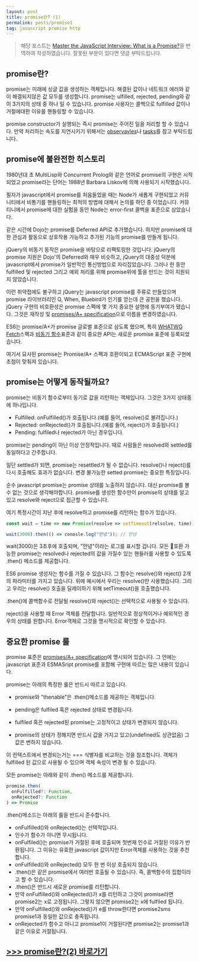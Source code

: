 ```yaml
---
layout: post
title: promise란? (1)
permalink: posts/promise1
tag: javascript promise http
---
```


> 해당 포스트는 [Master the JavaScript Interview: What is a Promise?](https://medium.com/javascript-scene/master-the-javascript-interview-what-is-a-promise-27fc71e77261)을 번역하여 작성하였습니다. 잘못된 부분이 있다면 댓글 부탁드립니다.

## promise란?

promise는 미래에 싱글 값을 생성하는 객체입니다. 해결된 값이나 네트워크 에러와 같이 해결되지않은 값 모두를 생성합니다. promise는 ulfilled, rejected, pending와 같이 3가지의 상태 중 하나 일 수 있습니다. promise 사용자는 콜백으로 fulfilled 값이나 거절에대한 이유를 핸들링할 수 있습니다.

promise constructor가 실행되는 즉시 promise는 주어진 일을 처리할 할 수 있습니다. 만약 처리하는 속도를 지연시키기 위해서는 [observavles](https://github.com/Reactive-Extensions/RxJS)나 [tasks](https://github.com/rpominov/fun-task)를 참고 부탁드립니다.

## promise에 불완전한 히스토리

1980년대 초 MultiLisp와 Concurrent Prolog와 같은 언어로 promise의 구현은 시작되었고 promise라는 단어는 1988년 Barbara Liskov에 의해 사용되기 시작했습니다.

필자가 javascript에서 promise를 처음들었을 때는 Node가 새롭게 구현되었고 커뮤니티에서 비통기를 핸들링하는 최적의 방법에 대해서 논의를 하던 중 이었습니다. 커뮤티니에서 promise에 대한 실험을 동안 Node는 error-first 콜백을 표준으로 삼았습니다.

같은 시간에 Dojo는 promise를 Deferred API로 추가했습니다. 하지만 promise에 대한 관심과 활동으로 상호작용 가능하고 추가된 기능의 promise를 만들게 됩니다.

jQuery의 비동기 동작은 promise을 바탕으로 리팩토링한 것입니다. jQuery의 promise 지원은 Dojo'의 Deferred와 매우 비슷하고, jQuery의 대중성 덕분에 javascript에서 promise가 일반적인 통신방법으로 자리잡았습니다. 그러나 한 동안 fulfilled 및 rejected 그리고 예외 처리를 위해 promise위에 툴을 만드는 것이 지원되지 않았습니다.

이런 취약접에도 불구하고 jQuery는 javascript promise를 주류로 만들었으며 promise 라이브러리인 Q, When, Bluebird가 인기를 얻는데 큰 공헌을 했습니다. jQuery 구현의 비호환성은 promise 스펙에 몇 가지 중요한 설명에 동기부여가 됐습니다. 그것은 재작성 및 [promises/A+ specification](https://promisesaplus.com/)으로 이름을 변경하였습니다.

ES6는 promise/A+가 promise 글로벌 표준으로 삼도록 했으며, 특히 [WHATWG Fetch](https://fetch.spec.whatwg.org/)스펙과 [비동기 함수](https://tc39.github.io/ecmascript-asyncawait/)표준과 같이 중요한 API는 새로운 promise 표준에 등록되었습니다.

여기서 묘사된 promise는 Promise/A+ 스펙과 호환이되고 ECMAScript 표준 구현에 초첨이 맞춰져 있습니다.

## promise는 어떻게 동작될까요?

promise는 비동기 함수로부터 동기로 값을 리턴하는 객체입니다. 그것은 3가지 상태중에 하나입니다.

- Fulfilled: onFulfilled()가 호출됩니다.(예를 들어, resolve()로 불려집니다.)
- Rejected: onRejected()가 호출됩니다.(예를 들어, reject()가 호출됩니다.)
- Pending: fulfiled나 rejected가 아닌 경우입니다.

promise는 pending이 아닌 이상 안정적입니다. 때로 사람들은 resolved와 settled를 동일하다고 간주합니다.

일단 settled가 되면, promise는 resettled가 될 수 없습니다. resolve()나 reject()를 다시 호출해도 효과가 없습니다. 변경 불가능한 setted promise는 중요한 특징입니다.

순수 javascript promise는 promise 상태를 노출하지 않습니다. 대신 promise를 볼 수 없는 것으로 생각해야합니다. promise를 생성한 함수만이 promise의 상태를 알고 있고 resolve와 reject으로 접근할 수 있습니다.

여기 특정시간이 지난 후에 resolve하고 promise를 리턴하는 함수가 있습니다.

```javascript
const wait = time => new Promise(resolve => setTimeout(relsolve, time));

wait(3000).then(() => conosle.log("안녕")); // 안녕
```

wait(3000)은 3초후에 호출되며, "안녕"이라는 로그를 표시할 겁니다. 모든 호환 가능한 promise는 resolved나 rejected의 값을 가질수 있는 핸들러를 사용할 수 있도록 .then() 메소드를 제공합니다.

ES6 promise 생성자는 함수를 가질 수 있습니다. 그 함수는 resolve()와 reject() 2개의 파라미터를 가지고 있습니다. 위에 예시에서 우리는 resolve()만 사용했습니다. 그리고 우리는 resolve() 호출을 딜레이하기 위해 setTimeout()을 호출했습니다.

.then()에 콜백함수로 전달될 resolve()와 reject()는 선택적으로 사용될 수 있습니다.

reject()을 사용할 때 Error 객체를 전달합니다. 일반적으로 정상적이거나 예외적인 경우의 상태를 원합니다. Error객체로 그것을 명시적으로 확인할 수 있습니다.

## 중요한 promise 룰

promise 표준은 [promises/A+ specification](https://promisesaplus.com/)에 명시되어 있습니다. 그 안에는 javascript 표준과 ESMASript promise를 포함해 구현에 따르는 많은 내용이 있습니다.

promise는 아래의 특정한 룰은 반드시 따르고 있습니다.

- promise와 "thenable"은 .then()메소드를 제공하는 객체입니다.

- pending은 fulfiled 혹은 rejected 상태로 변경됩니다.

- fulfiled 혹은 rejected된 promise는 고정적이고 상태가 변경되지 않습니다.

- promise의 상태가 정해지면 반드시 값을 가지고 있고(undefined도 상관없음) 그 값은 변하지 않습니다.

이 컨텍스트에서 변경되는거는 === 식별자를 비교하는 것을 참조합니다. 객체가 fulfilled 된 값으로 사용될 수 있으며 객체 속성이 변경 될 수 있습니다.

모든 promise는 아래와 같이 .then() 메소드를 제공합니다.

```javascript
promise.then(
  onFulfilled?: Function,
  onRejected?: Function
) => Promise
```

.then()메소드는 아래의 룰을 반드시 준수합니다.

- onFulfilled()와 onRejected()는 선택적입니다.
- 인수가 함수가 아니면 무시됩니다.
- onFulfiled()는 promise가 거절된 후에 호출되며 첫번재 인수로 거절된 이유가 반환됩니다. 그 이유는 유효한 javascript 값이지만 Error객체를 사용하는 것을 추천합니다.
- onFulfilled()와 onRejected() 모두 한 번 이상 호출되지 않습니다.
- .then()은 같은 promise에서 여러번 호출될 수 있습니다. 즉, 콜백함수의 집합이라고 할 수 있습니다.
- .then()은 반드시 새로운 promise를 리턴합니다.
- 만약 onFulfilled()와 onRejected()가 x를 리턴하고 그것이 promise라면 promise2는 x로 고정됩니다. 그렇지 않으면 promise2는 x에 fulfiled 됩니다.
- 만약 onFulfilled()와 onRejected()가 e를 throw한다면 promise2sms promise1과 동일한 값으로 충족됩니다.
- onRejected가 함수고 아니고 promise1이 거절된다면 promise2는 promise1과 같은 이유로 거절됩니다.

## [>>> promise란?(2) 바로가기](https://yngmanie.space/posts/promise2)
